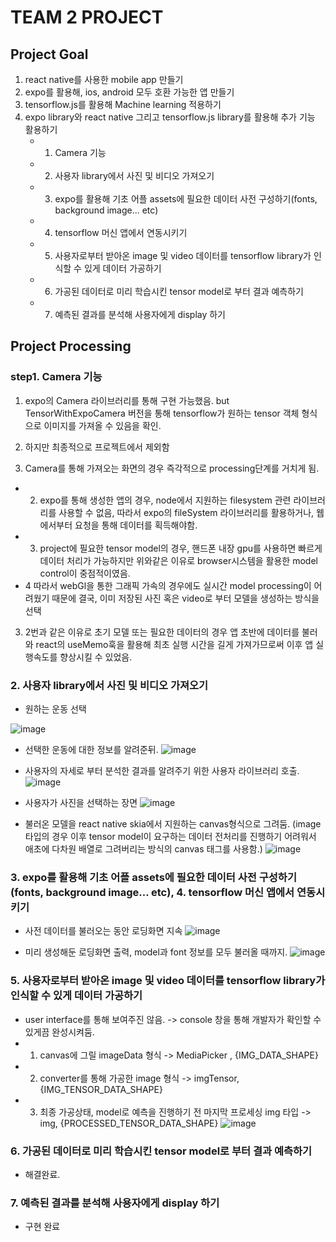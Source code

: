 # TEAM 2 PROJECT 

## Project Goal 

1. react native를 사용한 mobile app 만들기
2. expo를 활용해, ios, android 모두 호환 가능한 앱 만들기
3. tensorflow.js를 활용해 Machine learning 적용하기
4. expo library와 react native 그리고 tensorflow.js library를 활용해 추가 기능 활용하기
   * 1. Camera 기능
   * 2. 사용자 library에서 사진 및 비디오 가져오기
   * 3. expo를 활용해 기초 어플 assets에 필요한 데이터 사전 구성하기(fonts, background image... etc)
   * 4. tensorflow 머신 앱에서 연동시키기
   * 5. 사용자로부터 받아온 image 및 video 데이터를 tensorflow library가 인식할 수 있게 데이터 가공하기
   * 6. 가공된 데이터로 미리 학습시킨 tensor model로 부터 결과 예측하기
   * 7. 예측된 결과를 분석해 사용자에게 display 하기 

## Project Processing

### step1. Camera 기능
1. expo의 Camera 라이브러리를 통해 구현 가능했음. but TensorWithExpoCamera 버전을 통해 tensorflow가 원하는 tensor 객체 형식으로 이미지를 가져올 수 있음을 확인.
2. 하지만 최종적으로 프로젝트에서 제외함

  1. Camera를 통해 가져오는 화면의 경우 즉각적으로 processing단계를 거치게 됨.
  * 2. expo를 통해 생성한 앱의 경우, node에서 지원하는 filesystem 관련 라이브러리를 사용할 수 없음, 따라서 expo의 fileSystem 라이브러리를 활용하거나, 웹에서부터 요청을 통해 데이터를 획득해야함.
  * 3. project에 필요한 tensor model의 경우, 핸드폰 내장 gpu를 사용하면 빠르게 데이터 처리가 가능하지만 위와같은 이유로 browser시스템을 활용한 model control이 중점적이였음. 
  * 4 따라서 webGl을 통한 그래픽 가속의 경우에도 실시간 model processing이 어려웠기 때문에 결국, 이미 저장된 사진 혹은 video로 부터 모델을 생성하는 방식을 선택
3. 2번과 같은 이유로 초기 모델 또는 필요한 데이터의 경우 앱 초반에 데이터를 불러와 react의 useMemo훅을 활용해 최초 실행 시간을 길게 가져가므로써 이후 앱 실행속도를 향상시킬 수 있었음.



### 2. 사용자 library에서 사진 및 비디오 가져오기
* 원하는 운동 선택
 
![image](https://user-images.githubusercontent.com/77220824/200265974-69446875-d304-4d9b-a386-1164ba1bd390.png)

* 선택한 운동에 대한 정보를 알려준뒤.
![image](https://user-images.githubusercontent.com/77220824/200266512-bd8e2cee-d518-4372-8ddd-c445212adced.png)

* 사용자의 자세로 부터 분석한 결과를 알려주기 위한 사용자 라이브러리 호출.
![image](https://user-images.githubusercontent.com/77220824/200266602-8045c43e-6cc9-4042-b57e-46ac25ddc362.png)

* 사용자가 사진을 선택하는 장면
![image](https://user-images.githubusercontent.com/77220824/200266680-b36e08ef-3c29-4f92-8013-441cb9d189a0.png)

* 불러온 모델을 react native skia에서 지원하는 canvas형식으로 그려둠. (image타입의 경우 이후 tensor model이 요구하는 데이터 전처리를 진행하기 어려워서 애초에 다차원 배열로 그려버리는 방식의 canvas 태그를 사용함.)
![image](https://user-images.githubusercontent.com/77220824/200266746-01bce8ae-2f3c-4f2a-9745-961208a1fa7b.png)

### 3. expo를 활용해 기초 어플 assets에 필요한 데이터 사전 구성하기(fonts, background image... etc),  4. tensorflow 머신 앱에서 연동시키기

* 사전 데이터를 불러오는 동안 로딩화면 지속
![image](https://user-images.githubusercontent.com/77220824/200266214-1eaf7b8f-6178-4da6-97bf-caf6ff5074a0.png)

* 미리 생성해둔 로딩화면 출력, model과 font 정보를 모두 불러올 때까지.
![image](https://user-images.githubusercontent.com/77220824/200266311-df6d6156-452d-4057-81e4-8b5f485b12b4.png)


###  5. 사용자로부터 받아온 image 및 video 데이터를 tensorflow library가 인식할 수 있게 데이터 가공하기
* user interface를 통해 보여주진 않음.  -> console 창을 통해 개발자가 확인할 수 있게끔 완성시켜둠.
* 1. canvas에 그릴 imageData 형식 -> MediaPicker , {IMG_DATA_SHAPE}
* 2. converter를 통해 가공한 image 형식 -> imgTensor, {IMG_TENSOR_DATA_SHAPE}
* 3. 최종 가공상태, model로 예측을 진행하기 전 마지막 프로세싱 img 타입 -> img, {PROCESSED_TENSOR_DATA_SHAPE}
![image](https://user-images.githubusercontent.com/77220824/200266390-7beba762-09b5-4330-936f-def1827b3c3d.png)



### 6. 가공된 데이터로 미리 학습시킨 tensor model로 부터 결과 예측하기
  * 해결완료.

### 7. 예측된 결과를 분석해 사용자에게 display 하기 
  * 구현 완료 
